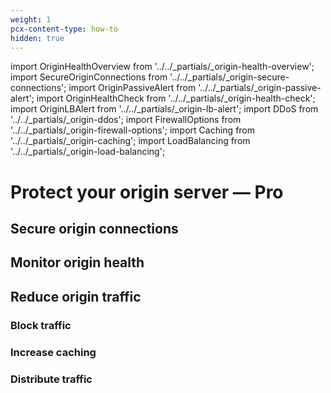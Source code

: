 ```yaml
---
weight: 1
pcx-content-type: how-to
hidden: true
---
```


import OriginHealthOverview from '../../_partials/_origin-health-overview';
import SecureOriginConnections from '../../_partials/_origin-secure-connections';
import OriginPassiveAlert from '../../_partials/_origin-passive-alert';
import OriginHealthCheck from '../../_partials/_origin-health-check';
import OriginLBAlert from '../../_partials/_origin-lb-alert';
import DDoS from '../../_partials/_origin-ddos';
import FirewallOptions from '../../_partials/_origin-firewall-options';
import Caching from '../../_partials/_origin-caching';
import LoadBalancing from '../../_partials/_origin-load-balancing';

# Protect your origin server — Pro

<OriginHealthOverview />

## Secure origin connections

<SecureOriginConnections />

## Monitor origin health

<OriginPassiveAlert />

<OriginHealthCheck />

<OriginLBAlert />

## Reduce origin traffic

### Block traffic

<DDoS />

<FirewallOptions />

### Increase caching

<Caching />

### Distribute traffic

<LoadBalancing />

